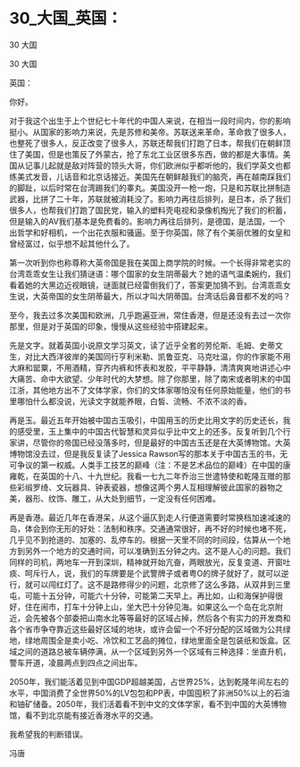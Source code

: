 # 30_大国_英国：

30 大国

30 大国

英国：

你好。

对于我这个出生于上个世纪七十年代的中国人来说，在相当一段时间内，你的影响挺小。从国家的影响力来说，先是苏修和美帝。苏联送来革命，革命救了很多人，也整死了很多人，反正改变了很多人，苏联还帮我们打跑了日本，帮我们在朝鲜顶住了美国，但是也策反了外蒙古，抢了东北工业区很多东西，做的都是大事情。美国从记事儿起就是敌对阵营的领头大哥，你们欧洲似乎都听他的，我们学英文也都练美式发音，儿话音和北京话接近。美国先在朝鲜敲我们的脑壳，再在越南踩我们的脚趾，以后时常在台湾踢我们的睾丸。美国没开一枪一炮，只是和苏联比拼制造武器，比拼了二十年，苏联就被消耗没了。影响力再往后排列，是日本，杀了我们很多人，也帮我们打跑了国民党，输入的塑料壳电视和录像机掏光了我们的积蓄，但是输入的AV我们基本是免费看的。影响力再往后排列，是德国，是法国，一个出哲学和好相机，一个出花衣服和骚逼。至于你英国，除了有个美丽优雅的女皇和曾经富过，似乎想不起其他什么了。

第一次听到你也称尊称大英帝国是我在美国上商学院的时候。一个长得非常老实的台湾乖乖女生让我们猜谜语：哪个国家的女生阴蒂最大？她的语气温柔婉约，我们看着她的大黑边近视眼镜，谜面就已经雷倒我们了，答案更加猜不到。台湾乖乖女生说，大英帝国的女生阴蒂最大，所以才叫大阴蒂国。台湾话后鼻音都不发的吗？

至今，我去过多次美国和欧洲，几乎跑遍亚洲，常住香港，但是还没有去过一次你那里，但是对于英国的印象，慢慢从这些经验中搭建起来。

先是文字。就着英国小说原文学习英文，读了近乎全套的劳伦斯、毛姆、史蒂文生，对比大西洋彼岸的美国同行亨利米勒、凯鲁亚克、马克吐温，你的作家能不用大麻和罂粟，不用酒精，穿齐内裤和怀表和发胶，平平静静，清清爽爽地讲述心中大痛苦、命中大欲望、少年时代的大梦想。除了你那里，除了南宋或者明末的中国江浙，其他地方出不了文体学家，你们的文体家哪怕没有任何原始能量，他们的书里哪怕什么都没说，光读文字就能养眼，白皙、流畅、不浓不淡的香。

再是玉。最近五年开始被中国古玉吸引，中国用玉的历史比用文字的历史还长，我的感受里，玉上集中的中国古代智慧和灵异似乎比中文上的还多。反复听到几个行家讲，尽管你的帝国已经没落多时，但是最好的中国古玉还是在大英博物馆。大英博物馆没去过，但是我反复读了Jessica Rawson写的那本关于中国古玉的书，无可争议的第一权威。人类手工技艺的巅峰（注：不是艺术品位的巅峰）在中国的康雍乾，在英国的十八、十九世纪。我看一七九二年乔治三世遣特使和乾隆互赠的那些彩缎罗绮、文玩器具、钟表瓷器，想像这两个男人互相理解彼此国家的器物之美，器形、纹饰、雕工，从大处到细节，一定没有任何困难。

再是香港。最近几年在香港呆，从这个逼仄到走人行便道需要时常换档加速减速的岛，体会到你无形的好处：法制和秩序。交通通常很好，再不好的时候也堵不死，几乎见不到抢道的、加塞的、乱停车的。根据一天里不同的时间段，估算从一个地方到另外一个地方的交通时间，可以准确到五分钟之内。这不是人心的问题。我们同样的司机，两地车一开到深圳，精神就开始亢奋，两眼放光，反复变道、开窗吐痰、呵斥行人，说，我们的车牌要是个武警牌子或者粤O的牌子就好了，就可以逆行，就可以闯红灯了。这不是路修得少的问题，北京修了这么多路，从双井到三里屯，可能十五分钟，可能六十分钟，可能第二天早上。再比如，山和海保护得很好，住在闹市，打车十分钟上山，坐大巴十分钟见海。如果这么一个岛在北京附近，会先被各个部委把山南水北等等最好的区域占掉，然后各个有实力的开发商和各个省市争夺靠近这些最好区域的地块，或许会留一个不好分配的区域做为公共绿地，绿地周围全是卖小吃、冷饮和工艺品的摊位，绿地里面全是包装纸和饭盒。区域之间的道路总被车辆停满，从一个区域到另外一个区域有三种选择：坐直升机，警车开道，凌晨两点到四点之间出车。

2050年，我们能活着见到中国GDP超越美国，占世界25%，达到乾隆年间左右的水平，中国消费了全世界50%的LV包包和PP表，中国囤积了非洲50%以上的石油和铀矿储备。2050年，我们活着看不到中文的文体学家，看不到中国的大英博物馆，看不到北京能有接近香港水平的交通。

我希望我的判断错误。

冯唐